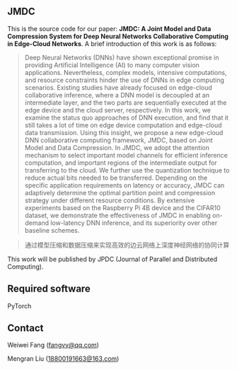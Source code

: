 ## JMDC

This is the source code for our paper: **JMDC: A Joint Model and Data Compression System for Deep Neural Networks Collaborative Computing in Edge-Cloud Networks**. A brief introduction of this work is as follows:

> Deep Neural Networks (DNNs) have shown exceptional promise in providing Artificial Intelligence (AI) to many computer vision applications. Nevertheless, complex models, intensive computations, and resource constraints hinder the use of DNNs in edge computing scenarios. Existing studies have already focused on edge-cloud collaborative inference, where a DNN model is decoupled at an intermediate layer, and the two parts are sequentially executed at the edge device and the cloud server, respectively. In this work, we examine the status quo approaches of DNN execution, and find that it still takes a lot of time on edge device computation and edge-cloud data transmission. Using this insight, we propose a new edge-cloud DNN collaborative computing framework, JMDC, based on Joint Model and Data Compression. In JMDC, we adopt the attention mechanism to select important model channels for efficient inference computation, and important regions of the intermediate output for transferring to the cloud. We further use the quantization technique to reduce actual bits needed to be transferred. Depending on the specific application requirements on latency or accuracy, JMDC can adaptively determine the optimal partition point and compression strategy under different resource conditions. By extensive experiments based on the Raspberry Pi 4B device and the CIFAR10 dataset, we demonstrate the effectiveness of JMDC in enabling on-demand low-latency DNN inference, and its superiority over other baseline schemes.

> 通过模型压缩和数据压缩来实现高效的边云网络上深度神经网络的协同计算

This work will be published by JPDC (Journal of Parallel and Distributed Computing).

## Required software

PyTorch

## Contact

Weiwei Fang (fangvv@qq.com)

Mengran Liu (18800191663@163.com)
